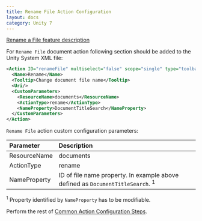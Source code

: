```yaml
---
title: Rename File Action Configuration
layout: docs
category: Unity 7
---
```

[Rename a File feature description](../../features/document-management/rename-file.md)

For `Rename File` document action following section should be added to the Unity System XML file:

```xml
<Action ID="renameFile" multiselect="false" scope="single" type="toolbar">
  <Name>Rename</Name>
  <Tooltip>Change document file name</Tooltip>
  <Uri/>
  <CustomParameters>
    <ResourceName>documents</ResourceName>
    <ActionType>rename</ActionType>
    <NameProperty>DocumentTitleSearch</NameProperty>
  </CustomParameters>
</Action>
```

`Rename File` action custom configuration parameters:

| Parameter   | Description |
|:------------|:------------|
|ResourceName | documents   |
|ActionType   | rename |
|NameProperty   | ID of file name property. In example above defined as `DocumentTitleSearch`. <sup>1</sup>|

<sup>1</sup> Property identified by `NameProperty` has to be modifiable.

Perform the rest of [Common Action Configuration Steps](../actions.md#common-actions-configuration-steps).